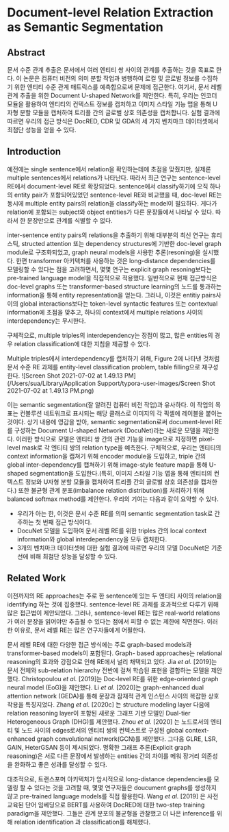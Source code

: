 # Document-level Relation Extraction as Semantic Segmentation

## Abstract

  문서 수준 관계 추출은 문서에서 여러 엔티티 쌍 사이의 관계를 추출하는 것을 목표로 한다. 이 논문은 컴퓨터 비전의 의미 분할 작업과 병행하여 로컬 및 글로벌 정보를 수집하기 위한 엔티티 수준 관계 매트릭스를 예측함으로써 문제에 접근한다. 여기서, 문서 레벨 관계 추출을 위한 Document U-shaped Network를 제안한다. 특히, 우리는 인코더 모듈을 활용하여 엔티티의 컨텍스트 정보를 캡처하고 이미지 스타일 기능 맵을 통해 U자형 분할 모듈을 캡처하여 트리플 간의 글로벌 상호 의존성을 캡처합니다. 실험 결과에 따르면 우리의 접근 방식은 DocRED, CDR 및 GDA의 세 가지 벤치마크 데이터셋에서 최첨단 성능을 얻을 수 있다.

## Introduction

 예전에는 single sentence에서 relation을 확인하는데에 초점을 맞췄지만, 실제론 multiple sentences에서 relations가 나타난다. 따라서 최근 연구는 sentence-level RE에서 document-level RE로 확장되었다. sentence에서 classify하기에 오직 하나의 entity pair가 포함되어있었던 sentence-level RE와 비교했을 때, doc-level RE는 동시에 multiple entity pairs의 relation을 classify하는 model이 필요하다. 게다가 relation에 포함되는 subject와 object entities가 다른 문장들에서 나타날 수 있다. 따라서 한 문장만으로 관계를 식별할 수 없다. 

  inter-sentence entity pairs의 relations을 추출하기 위해 대부분의 최신 연구는 휴리스틱, structed attention 또는 dependency structures에 기반한 doc-level graph module로 구조화되었고, graph neural models을 사용한 추론(resoning)을 실시했다. 한편 transformer 아키텍처를 사용하는 것은 long-distance dependencies를 모델링할 수 있다는 점을 고려하면서, 몇몇 연구는 explicit graph resoning보다는 pre-trained language model을 직접적으로 적용했다. 일반적으로 현재 접근방식은 doc-level graphs 또는 transformer-based structure learning의 노드를 통과하는 information을 통해 entity representation을 얻는다. 그러나, 이것은 entitiy pairs사이의 global interactions보다는 token-level syntactic features 또는 contextual information에 초점을 맞추고, 하나의 context에서 multiple relations 사이의 interdependency는 무시한다.

 구체적으로,  multiple triples의 interdependency는 장점이 많고, 많은 entities의 경우 relation classification에 대한 지침을 제공할 수 있다. 

 Multiple triples에서 interdependency를 캡처하기 위해, Figure 2에 나타낸 것처럼 문서 수준 RE 과제를 entity-level classification problem, table filling으로 재구성한다. ![Screen Shot 2021-07-02 at 1.49.13 PM](/Users/sua/Library/Application Support/typora-user-images/Screen Shot 2021-07-02 at 1.49.13 PM.png)

이는 semantic segmentation(잘 알려진 컴퓨터 비전 작업)과 유사하다. 이 작업의 목표는 컨볼루션 네트워크로 표시되는 해당 클래스로 이미지의 각 픽셀에 레이블을 붙이는 것이다. 상기 내용에 영감을 받아, semantic segmentation로써 document-level RE를 구성하는 Document U-shaped Network (DocuNet)라는 새로운 모델을 제안한다. 이러한 방식으로 모델은 엔티티 쌍 간의 관련 기능을 image으로 지정하면 pixel-level mask로 각 엔티티 쌍의 relation type을 예측한다. 구체적으로, 우리는 엔티티의 context information을 캡쳐기 위해 encoder module을 도입하고, triple 간의 global inter-dependency를 캡쳐하기 위해 image-style feature map을 통해 U-shaped segmentation을 도입한다.(특히, 이미지 스타일 기능 맵을 통해 엔티티의 컨텍스트 정보와 U자형 분할 모듈을 캡처하여 트리플 간의 글로벌 상호 의존성을 캡처한다.) 또한 불균형 관계 분포(imbalance relation distribution)를 처리하기 위해 balanced softmax method를 제안한다. 우리의 기여는 다음과 같이 요약할 수 있다.

- 우리가 아는 한, 이것은 문서 수준 RE를 의미 semantic segmentation task로 간주하는 첫 번째 접근 방식이다.
- DocuNet 모델을 도입하여 문서 레벨 RE를 위한 triples 간의 local context information와 global interdependency을 모두 캡처한다.
- 3개의 벤치마크 데이터셋에 대한 실험 결과에 따르면 우리의 모델 DocuNet은 기준선에 비해 최첨단 성능을 달성할 수 있다.

## Related Work

  이전까지의 RE approaches는 주로 한 sentence에 있는 두 엔티티 사이의 relation을 identifying 하는 것에 집중했다. sentence-level RE 과제를 효과적으로 다루기 위해 많은 접근법이 제안되었다. 그러나, sentence-level RE는 많은 real-world relations가 여러 문장을 읽어야만 추출될 수 있다는 점에서 피할 수 없는 제한에 직면한다. 이러한 이유로, 문서 레벨 RE는 많은 연구자들에게 어필한다. 

  문서 레벨 RE에 대한 다양한 접근 방식에는 주로 graph-based models과 transformer-based models이 포함된다. Graph- based approaches는 relational reasoning의 효과와 강점으로 인해 RE에서 널리 채택되고 있다. Jia *et al.* [2019]는 문서 전체와 sub-relation hierarchy 전반에 걸쳐 학습된 표현을 결합하는 모델을 제안했다. Christopoulou *et al.* [2019]는 Doc-level RE를 위한 edge-oriented graph neural model (EoG)을 제안했다.  Li *et al.* [2020]는 graph-enhanced dual attention network (GEDA)를 통해 문장과 잠재적 관계 인스턴스 사이의 복잡한 상호작용을 특징지었다.  Zhang *et al.* [2020c] 는 structure modeling layer 다음에  relation reasoning layer이 포함된 새로운 그래프 기반 모델인 Dual-tier Heterogeneous Graph (DHG)를 제안했다. Zhou *et al.* [2020] 는 노드로서의 엔티티 및 노드 사이의 edges로서의 엔티티 쌍의 컨텍스트로 구성된 global context-enhanced graph convolutional network(GCN)를 제안했다. 그다음 GLRE, LSR, GAIN, HeterGSAN 등이 제시되었다. 명확한 그래프 추론(Explicit graph reasoning)은 서로 다른 문장에서 발생하는 entities 간의 차이를 메워 장거리 의존성을 완화하고 좋은 성과를 달성할 수 있다.

  대조적으로, 트랜스포머 아키텍처가 암시적으로 long-distance dependencies를 모델링 할 수 있다는 것을 고려할 때, 몇몇 연구자들은 doucument graphs를 생성하지 않고 pre-trained language models를 직접 활용한다. Wang *et al.* [2019] 은 사전 교육된 단어 임베딩으로 BERT를 사용하여 DocRED에 대한 two-step training paradigm을 제안했다. 그들은 관계 분포의 불균형을 관찰했고 더 나은 inference를 위해 relation identification 과 classification를 해체했다.